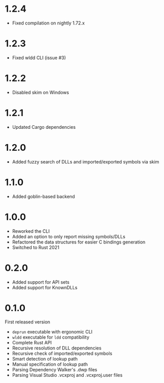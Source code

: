 # 1.2.4

- Fixed compilation on nightly 1.72.x

# 1.2.3

- Fixed wldd CLI (issue #3)

# 1.2.2

- Disabled skim on Windows

# 1.2.1

- Updated Cargo dependencies

# 1.2.0

- Added fuzzy search of DLLs and imported/exported symbols via skim

# 1.1.0

- Added goblin-based backend

# 1.0.0

- Reworked the CLI
- Added an option to only report missing symbols/DLLs
- Refactored the data structures for easier C bindings generation
- Switched to Rust 2021

# 0.2.0

- Added support for API sets
- Added support for KnownDLLs 

# 0.1.0

First released version
- `deprun` executable with ergonomic CLI
- `wldd` executable for `ldd` compatibility
- Complete Rust API
- Recursive resolution of DLL dependencies
- Recursive check of imported/exported symbols
- Smart detection of lookup path
- Manual specification of lookup path
- Parsing Dependency Walker's .dwp files
- Parsing Visual Studio .vcxproj and .vcxproj.user files